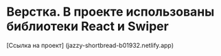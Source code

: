 # Верстка. В проекте использованы библиотеки React и Swiper
[Ссылка на проект] (jazzy-shortbread-b01932.netlify.app)
